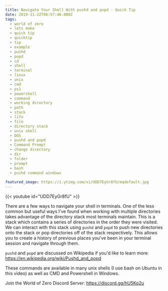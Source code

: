 ```yaml
---
title: Navigate Your Shell With pushd and popd - Quick Tip
date: 2019-11-22T06:57:46.000Z
tags:
  - world of zero
  - lets make
  - quick tip
  - quicktip
  - tip
  - example
  - pushd
  - popd
  - cd
  - shell
  - terminal
  - linux
  - unix
  - cmd
  - ps1
  - powershell
  - command
  - working directory
  - path
  - stack
  - lifo
  - filo
  - directory stack
  - unix shell
  - DOS
  - pushd and popd
  - Command Prompt
  - change directory
  - dir
  - folder
  - prompt
  - bash
  - pushd command windows
  
featured_image: https://i.ytimg.com/vi/UDD7EyGr8fU/mqdefault.jpg
---
```


{{< youtube id="UDD7EyGr8fU" >}}

There are a few ways to navigate your shell in terminals. One of the less common but useful ways I've found when working with multiple directories takes advantage of the directory stack most terminals maintain. This is a stack which contains a series of directories in the order they were visited. We can interact with this stack using `pushd` and `popd` to push new directories onto the stack or pop directories off of the stack respectively. This allows you to create a history of previous places you've been in your terminal session and navigate through them.

`pushd` and `popd` are discussed on Wikipedia if you'd like to learn more: https://en.wikipedia.org/wiki/Pushd_and_popd

These commands are available in many unix shells (I use bash on Ubuntu in this video) as well as CMD and Powershell in Windows.

Join the World of Zero Discord Server: https://discord.gg/hU5Kq2u
